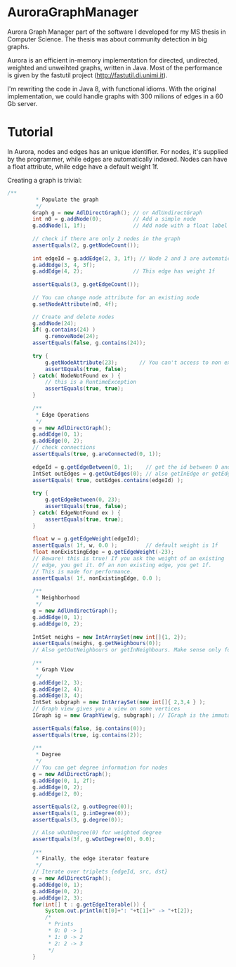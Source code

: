 AuroraGraphManager
==================

Aurora Graph Manager part of the software I developed for my MS thesis in Computer Science.
The thesis was about community detection in big graphs.

Aurora is an efficient in-memory implementation for directed, undirected, weighted and unweihted graphs, written in Java.
Most of the performance is given by the fastutil project (http://fastutil.di.unimi.it).

I'm rewriting the code in Java 8, with functional idioms. With the original implementation, we could handle
graphs with 300 milions of edges in a 60 Gb server.


Tutorial
==================

In Aurora, nodes and edges has an unique identifier. For nodes, it's supplied by the programmer, while edges are
automatically indexed. Nodes can have a float attribute, while edge have a default weight 1f.

Creating a graph is trivial:

```java
/**
		 * Populate the graph
		 */
		Graph g = new AdlDirectGraph();	// or AdlUndirectGraph
		int n0 = g.addNode(0);          // Add a simple node
		g.addNode(1, 1f);               // Add node with a float label
		
		// check if there are only 2 nodes in the graph
		assertEquals(2, g.getNodeCount());
		
		int edgeId = g.addEdge(2, 3, 1f); // Node 2 and 3 are automatically created
		g.addEdge(3, 4, 3f);  
		g.addEdge(4, 2);                // This edge has weight 1f
		
		assertEquals(3, g.getEdgeCount());
		
		// You can change node attribute for an existing node
		g.setNodeAttribute(n0, 4f);

		// Create and delete nodes
		g.addNode(24);
		if( g.contains(24) )
			g.removeNode(24);
		assertEquals(false, g.contains(24));
		
		try {
			g.getNodeAttribute(23);       // You can't access to non existing nodes
			assertEquals(true, false);
		} catch( NodeNotFound ex ) {
			// this is a RuntimeException
			assertEquals(true, true);
		}
		
		/**
		 * Edge Operations
		 */
		g = new AdlDirectGraph();
		g.addEdge(0, 1);
		g.addEdge(0, 2);
		// check connections
		assertEquals(true, g.areConnected(0, 1));
		
		edgeId = g.getEdgeBetween(0, 1);	// get the id between 0 and 1
		IntSet outEdges = g.getOutEdges(0);	// also getInEdge or getEdges()
		assertEquals( true, outEdges.contains(edgeId) );
		
		try {
			g.getEdgeBetween(0, 23);
			assertEquals(true, false);
		} catch( EdgeNotFound ex ) {
			assertEquals(true, true);
		}
		
		float w = g.getEdgeWeight(edgeId);
		assertEquals( 1f, w, 0.0 );			// default weight is 1f
		float nonExistingEdge = g.getEdgeWeight(-23);
		// Beware! this is true! If you ask the weight of an existing
		// edge, you get it. Of an non existing edge, you get 1f. 
		// This is made for performance.
		assertEquals( 1f, nonExistingEdge, 0.0 );
		
		/**
		 * Neighborhood
		 */
		g = new AdlUndirectGraph();
		g.addEdge(0, 1);
		g.addEdge(0, 2);
		
		IntSet neighs = new IntArraySet(new int[]{1, 2});
		assertEquals(neighs, g.getNeighbours(0));
		// Also getOutNeighbours or getInNeighbours. Make sense only for directed graph
		
		/**
		 * Graph View
		 */
		g.addEdge(2, 3);
		g.addEdge(2, 4);
		g.addEdge(3, 4);
		IntSet subgraph = new IntArraySet(new int[]{ 2,3,4 } );
		// Graph view gives you a view on some vertices
		IGraph ig = new GraphView(g, subgraph);	// IGraph is the immutable interface for Graph
		
		assertEquals(false, ig.contains(0));
		assertEquals(true, ig.contains(2));
		
		/**
		 * Degree
		 */
		// You can get degree information for nodes
		g = new AdlDirectGraph();
		g.addEdge(0, 1, 2f);
		g.addEdge(0, 2);
		g.addEdge(2, 0);
		
		assertEquals(2, g.outDegree(0));
		assertEquals(1, g.inDegree(0));
		assertEquals(3, g.degree(0));

		// Also wOutDegree(0) for weighted degree
		assertEquals(3f, g.wOutDegree(0), 0.0);
		
		/**
		 * Finally, the edge iterator feature
		 */
		// Iterate over triplets {edgeId, src, dst}
		g = new AdlDirectGraph();
		g.addEdge(0, 1);
		g.addEdge(0, 2);
		g.addEdge(2, 3);
		for(int[] t : g.getEdgeIterable()) {
			System.out.println(t[0]+": "+t[1]+" -> "+t[2]);
			/*
			 * Prints
			 * 0: 0 -> 1
			 * 1: 0 -> 2
			 * 2: 2 -> 3
			 */
		}
```
